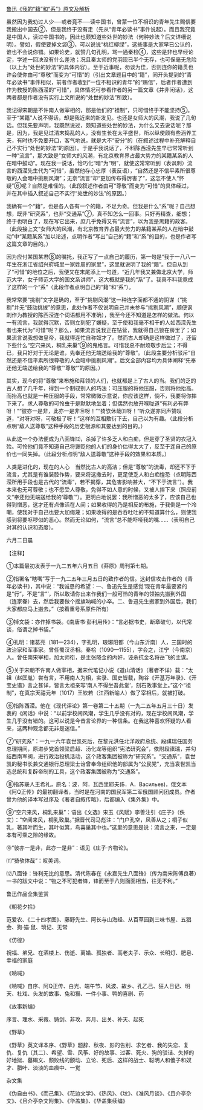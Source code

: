 [鲁迅《我的“籍”和“系”》原文及解析](https://www.vrrw.net/wx/7565.html)

虽然因为我劝过人少──或者竟不──读中国书，曾蒙一位不相识的青年先生赐信要我搬出中国去②，但是我终于没有走（先从“青年必读书”事件说起）。而且我究竟是中国人，读过中国书的，因此也颇知道些处世的妙法（何种妙法？后文详细说明）。譬如，假使要掉文袋③，可以说说“桃红柳绿”，这些事是大家早已公认的，谁也不会说你错。如果论史，就赞几句孔明，骂一通秦桧④，这些是非也早经论定，学述一回决没有什么差池；况且秦太师的党羽现已半个无存，也可保毫无危险（以上为“处世的妙法”的具体内容）。至于近事呢，勿谈为佳，否则连你的籍贯也许会使你由可“尊敬”而变为“可惜”的（引出文章题目中的“籍”，同开头提到的“青年必读书”事件相似，前者作者收到“一位不相识的青年”的“赐信”，后者作者遭到作为教授的陈西滢的“可惜”，具体情况可参看作者的另一篇文章《并非闲话》，这两者都是作者没有实行上文所说的“处世的妙法”所致）。



我记得宋朝是不许南人做宰相的，那是他们的“祖制”，只可惜终于不能坚持⑤。至于“某籍”人说不得话，却是我近来的新发见。也还是女师大的风潮，我说了几句话。但我先要声明，我既然说过，颇知道些处世的妙法，为什么又去说话呢？那是，因为，我是见过清末捣乱的人，没有生长在太平盛世，所以纵使颇有些涵养工夫，有时也不免要开口，客气地说，就是大不“安分”的（在叙述过程中补充解释自己不实行“处世的妙法”的原因）。于是乎我说话了，不料陈西滢先生早已常常听到一种“流言”，那大致是“女师大的风潮，有北京教育界占最大势力的某籍某系的人在暗中鼓动”。现在我一说话，恰巧化“暗”为“明”，就使这常常听到（表讽刺）流言的西滢先生代为“可惜”，虽然他存心忠厚（表反语），“自然还是不信平素所很尊敬的人会暗中挑剔风潮”；无奈“流言”却“更加传布得厉害了”，这怎不使人“怀疑”⑥呢？自然是难怪的。（此段叙述作者由可“尊敬”而变为“可惜”的具体经过，并在其中插入叙述自己不实行“处世的妙法”的原因。）

我确有一个“籍”，也是各人各有一个的籍，不足为奇。但我是什么“系”呢？自己想想，既非“研究系”，也非“交通系”⑦，真不知怎么一回事。只好再精查，细想；终于也明白了，现在写它出来，庶几乎免得又有“流言”，以为我是黑籍的政客。（此段接上文“女师大的风潮，有北京教育界占最大势力的某籍某系的人在暗中鼓动”中“某籍某系”加以论述，点明作者“写出”自己的“籍”和“系”的目的，也是作者写这篇文章的目的。）

因为应付某国某君⑧的嘱托，我正写了一点自己的履历，第一句是“我于一八八一年生在浙江省绍兴府城里一家姓周的家里”，这里就说明了我的“籍”。但自从到了“可惜”的地位之后，我便又在末尾添上一句道，“近几年我又兼做北京大学，师范大学，女子师范大学的国文系讲师”，这大概就是我的“系”了。我真不料我竟成了这样的一个“系”（此段作者点明自己的“籍”和“系”）。

我常常要“挑剔”文字是确的，至于“挑剔风潮”这一种连字面都不通的阴谋（“挑剔”并无“鼓动挑拨”的意思，此处作者不仅说明自己并未参与“挑剔风潮”，顺便讽刺作为教授的陈西滢连个词语都用不准确），我至今还不知道是怎样的做法。何以一有流言，我就得沉默，否则立刻犯了嫌疑，至于使和我毫不相干的人如西滢先生者也来代为“可惜”呢？那么，如果流言说我正在钻营，我就得自己锁在房里了；如果流言说我想做皇帝，我就得连忙自称奴才了。然而古人却确是这样做过了，还留下些什么“空穴来风，桐乳来巢”⑨的鬼格言。可惜我总不耐烦敬步后尘；不得已，我只好对于无论是谁，先奉还他无端送给我的“尊敬”。（此段主要分析驳斥“自然还是不信平素所很尊敬的人会暗中挑剔风潮”。后文全部内容均为具体阐释“先奉还他无端送给我的“尊敬”‘尊敬’”的原因。）

其实，现今的将“尊敬”来布施和拜领的人们，也就都是上了古人的当。我们的乏的古人想了几千年，得到一个制驭别人的巧法：可压服的将他压服，否则将他抬高。而抬高也就是一种压服的手段，常常微微示意说，你应该这样，倘不，我要将你摔下来了。求人尊敬的可怜虫于是默默地坐着；但偶然也放开喉咙道“有利必有弊呀！”“彼亦一是非，此亦一是非⑩呀！”“猗欤休哉⑾呀！”听众遂亦同声赞叹道，“对呀对呀，可敬极了呀！”这样的互相敷衍下去，自己以为有趣。（此段分析点明“敌人送尊敬”这种手段的历史根源和其要达到的目的。）

从此这一个办法便成为八面锋⑿，杀掉了许多乏人和白痴，但是穿了圣贤的衣冠入殓。可怜他们竟不知道自己将褒贬他的人们的身价估得太大了，反至于连自己的原价也一同失掉。（此段分析点明“敌人送尊敬”这种手段的效果和本质。）

人类是进化的，现在的人心　当然比古人的高洁；但是“尊敬”的流毒，却还不下于流言，尤其是有谁装腔作势，要来将这撒去时，更足使乏人和白痴惶恐（点明陈西滢所用手段也是古代的“流毒”，若不揭穿，其危害影响甚大，“不下于流言”）。我本来也无可尊敬；也不愿受人尊敬，免得不如人意的时候，又被人摔下来（照应前文“奉还他无端送给我的‘尊敬’”）。更明白地说罢：我所憎恶的太多了，应该自己也得到憎恶，这才还有点像活在人间；如果收得的乃是相反的布施，于我倒是一个冷嘲，使我对于自己也要大加侮蔑；如果收得的是吞吞吐吐的不知道算什么，则使我感到将要呕哕似的恶心。然而无论如何，“流言”总不能吓哑我的嘴……（表明自己对其的认识和态度）。

六月二日晨





【注释】

①本篇最初发表于一九二五年六月五日《莽原》周刊第七期。

②指署名“瞎嘴”写于一九二五年三月五日的致作者的信。这封信攻击作者的《青年必读书》，其中说：“我诚恳的希望：一、鲁迅先生是感觉‘现在青年最要紧的是“行”，不是“言”’，所以敢请你出来作我们一般可怜的青年的领袖先搬到外国（连家眷）去，然后我要做个摇旗呐喊的小卒。二、鲁迅先生搬家到外国后，我们大家都应马上搬去。”（按着重号系原件所有）

③掉文袋：亦作掉书袋。《南唐书·彭利用传》：“言必据书史，断章破句，以代常谈，俗谓之掉书袋。”

④孔明：诸葛亮（181—234），字孔明，琅琊阳都（今山东沂南）人，三国时的政治家和军事家。曾任蜀汉丞相。秦桧（1090—1155），字会之，江宁（今南京）人。曾任南宋宰相，加太师衔，是主张降金的内奸，诬杀抗金名将岳飞的主谋。

⑤关于宋朝不许南人做宰相，据宋代笔记小说《道山清话》（著者不详）载：“太祖（赵匡胤）尝有言，不用南人为相，实录、国史皆载，陶谷《开基万年录》、《开宝史谱》言之甚详，皆言太祖亲写‘南人不得坐吾此堂’，刻石政事堂上。”这个“祖制”，在真宗天禧元年（1017）王钦若（江西新喻人）做了宰相后，就被打破。

⑥指陈西滢。他在《现代评论》第一卷第二十五期（一九二五年五月三十日）发表的《闲话》中说：“以前学校闹风潮，学生几乎没有对的，现在学校闹风潮，学生几乎没有错的。这可以说是今昔言论界的一种信条。在我这种喜欢怀疑的人看来，这两种观念都无非是迷信。”

⑦“研究系”：一九一六年袁世凯死后，在黎元洪任北洋政府总统、段祺瑞任国务总理期间，原进步党首领梁启超、汤化龙等组织“宪法研究会”，依附段祺瑞，并勾结西南军阀，进行政治投机活动，这个政客集团被称为“研究系”。“交通系”，袁世凯的秘书长兼交通银行总理梁士诒曾奉命组织他的部属为“公民党”，充当袁世凯当选总统和复辟帝制的工具，这个政客集团被称为“交通系”。

⑧指苏联人王希礼，原名：波．阿．瓦西里耶夫(Б．Α．Βасильев)，俄文本《阿Q正传》的最初翻译者，当时是在河南的国民军第二军俄国顾问团成员。作者曾为他的译本写过序及《著者自叙传略》，后都编入《集外集》中。

⑨“空穴来风，桐乳来巢”：语出《文选》宋玉《风赋》李善注引《庄子》（佚文）：“空阅来风，桐乳致巢。”据晋代司马彪注：“门户孔空，风善从之；桐子似乳，著其叶而生，其叶似箕，鸟喜巢其中也。”这里的意思是说：流言之来，一定是本有可乘之隙的缘故。

⑩“彼亦一是非，此亦一是非”：语见《庄子·齐物论》。

⑾“猗欤体哉”：叹美词。

⑿八面锋：锋利无比的意思。清代陈春在《永嘉先生八面锋》（传为南宋陈傅良著）一书的跋文中说：“物之不可犯者锋，锋而至于八则面面相当，往无不利。”

鲁迅作品全集鉴赏

《朝花夕拾》

范爱农、《二十四孝图》、藤野先生、阿长与山海经、从百草园到三味书屋、五猖会、狗·猫·鼠、琐记、无常

《仿徨》

祝福、弟兄、在酒楼上、伤逝、离婚、孤独者、高老夫子、示众、长明灯、肥皂、幸福的家庭

《呐喊》

《呐喊》自序、阿Q正传、白光、端午节、风波、故乡、孔乙己、狂人日记、明天、社戏、头发的故事、兔和猫、一件小事、鸭的喜剧、药

《故事新编》

序言、理水、采薇、铸剑、非攻、奔月、出关、补天、起死

《野草》

《野草》英文译本序、《野草》题辞、秋夜、影的告别、求乞者、我的失恋、复仇、复仇〔其二〕、希望、雪、风筝、好的故事、过客、死火、狗的驳诘、失掉的好地狱、墓碣文、颓败线的颤动、立论、死后、这样的战士、聪明人和傻子和奴才、腊叶、淡淡的血痕中、一觉

杂文集

《伪自由书》、《而己集》、《花边文学》、《热风》、《坟》、《准风月谈》、《且介亭杂文》、《且介亭杂文附集》、《华盖集》、《华盖集续编》

